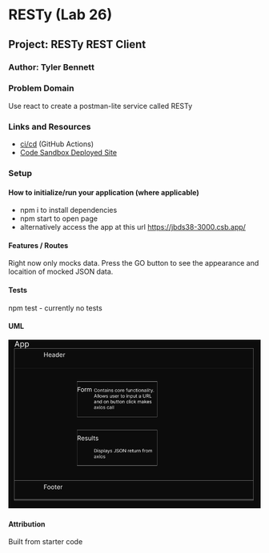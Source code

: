 # RESTy (Lab 26)

## Project: RESTy REST Client

### Author: Tyler Bennett

### Problem Domain  

Use react to create a postman-lite service called RESTy

### Links and Resources

- [ci/cd](https://github.com/tyler-bennett52/resty/actions) (GitHub Actions)
- [Code Sandbox Deployed Site](https://jbds38-3000.csb.app/)

### Setup


#### How to initialize/run your application (where applicable)

- npm i to install dependencies
- npm start to open page
- alternatively access the app at this url <https://jbds38-3000.csb.app/>


#### Features / Routes

Right now only mocks data. Press the GO button to see the appearance and locaition of mocked JSON data.

#### Tests

npm test - currently no tests

#### UML

![Lab-08 UML](./public/resty-day1-UML%20(1).png)

#### Attribution

Built from starter code
